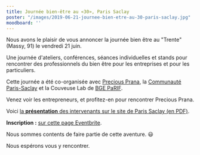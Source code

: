 ```yaml
---
title: Journée bien-être au «30», Paris Saclay
poster: "/images/2019-06-21-journee-bien-etre-au-30-paris-saclay.jpg"
moodboard: ''
---
```

Nous avons le plaisir de vous annoncer la journée bien être au "Trente" (Massy, 91) le vendredi 21 juin.

Une journée d'ateliers, conférences, séances individuelles et stands pour rencontrer des professionnels du bien être pour les entreprises et pour les particuliers.

Cette journée a été co-organisée avec [Precious Prana](https://precious-prana.com), la [Communauté Paris-Saclay](http://www.paris-saclay.com/) et la Couveuse Lab de [BGE PaRIF](http://www.bge-parif.com/sites/bge/accueil.html).

Venez voir les entrepreneurs, et profitez-en pour rencontrer Precious Prana.

Voici [la **présentation** des intervenants sur le site de Paris Saclay (en PDF)](http://www.paris-saclay.com/fileadmin/images/actualites/Presentation_intervenants_journee_bien-etre.pdf).

**Inscription :** [sur cette page Eventbrite](https://www.eventbrite.fr/e/billets-journee-bien-etre-atelier-et-conferences-bien-etre-et-sante-au-travail-62978076121).

Nous sommes contents de faire partie de cette aventure. 😃

Nous espérons vous y rencontrer.